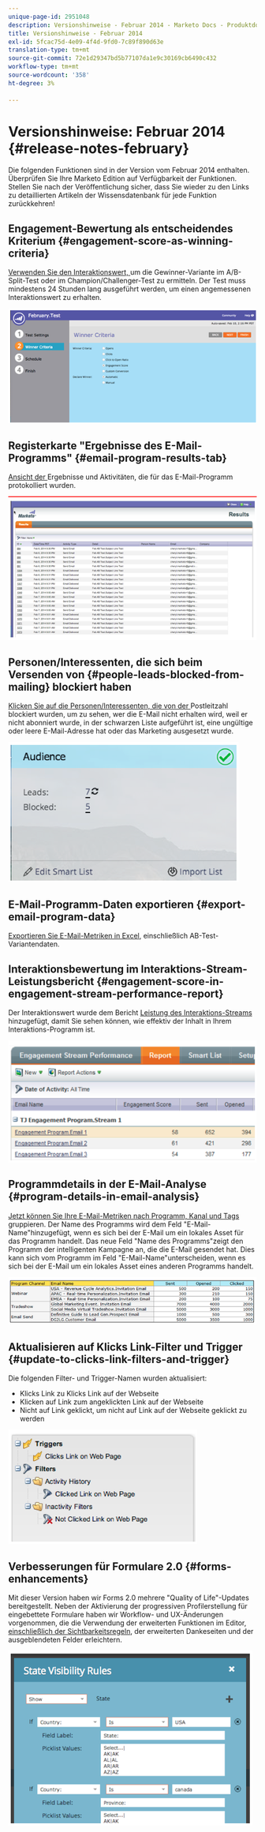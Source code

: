 ```yaml
---
unique-page-id: 2951048
description: Versionshinweise - Februar 2014 - Marketo Docs - Produktdokumentation
title: Versionshinweise - Februar 2014
exl-id: 5fcac75d-4e09-4f4d-9fd0-7c89f890d63e
translation-type: tm+mt
source-git-commit: 72e1d29347bd5b77107da1e9c30169cb6490c432
workflow-type: tm+mt
source-wordcount: '358'
ht-degree: 3%

---
```


# Versionshinweise: Februar 2014 {#release-notes-february}

Die folgenden Funktionen sind in der Version vom Februar 2014 enthalten. Überprüfen Sie Ihre Marketo Edition auf Verfügbarkeit der Funktionen. Stellen Sie nach der Veröffentlichung sicher, dass Sie wieder zu den Links zu detaillierten Artikeln der Wissensdatenbank für jede Funktion zurückkehren!

## Engagement-Bewertung als entscheidendes Kriterium {#engagement-score-as-winning-criteria}

[Verwenden Sie den Interaktionswert, ](/help/marketo/product-docs/email-marketing/email-programs/email-program-actions/email-test-a-b-test/define-the-a-b-test-winner-criteria.md) um die Gewinner-Variante im A/B-Split-Test oder im Champion/Challenger-Test zu ermitteln. Der Test muss mindestens 24 Stunden lang ausgeführt werden, um einen angemessenen Interaktionswert zu erhalten.

![](assets/image2014-9-22-10-3a46-3a49.png)

## Registerkarte &quot;Ergebnisse des E-Mail-Programms&quot; {#email-program-results-tab}

[Ansicht der ](/help/marketo/product-docs/email-marketing/email-programs/email-program-data/view-email-program-results.md) Ergebnisse und Aktivitäten, die für das E-Mail-Programm protokolliert wurden.

![](assets/image2014-9-22-10-3a47-3a19.png)

## Personen/Interessenten, die sich beim Versenden von {#people-leads-blocked-from-mailing} blockiert haben

[Klicken Sie auf die Personen/Interessenten, die von der ](/help/marketo/product-docs/email-marketing/email-programs/managing-people-in-email-programs/define-an-audience-with-a-smart-list.md) Postleitzahl blockiert wurden, um zu sehen, wer die E-Mail nicht erhalten wird, weil er nicht abonniert wurde, in der schwarzen Liste aufgeführt ist, eine ungültige oder leere E-Mail-Adresse hat oder das Marketing ausgesetzt wurde.

![](assets/image2014-9-22-10-3a47-3a42.png)

## E-Mail-Programm-Daten exportieren {#export-email-program-data}

[Exportieren Sie E-Mail-Metriken in Excel](/help/marketo/product-docs/email-marketing/email-programs/email-program-data/export-email-program-dashboard-to-excel.md), einschließlich AB-Test-Variantendaten.

## Interaktionsbewertung im Interaktions-Stream-Leistungsbericht {#engagement-score-in-engagement-stream-performance-report}

Der Interaktionswert wurde dem Bericht [Leistung des Interaktions-Streams](/help/marketo/product-docs/email-marketing/drip-nurturing/reports-and-notifications/engagement-stream-performance-report.md) hinzugefügt, damit Sie sehen können, wie effektiv der Inhalt in Ihrem Interaktions-Programm ist.

![](assets/image2014-9-22-10-3a50-3a36.png)

## Programmdetails in der E-Mail-Analyse {#program-details-in-email-analysis}

[Jetzt können Sie Ihre E-Mail-Metriken nach Programm, Kanal und Tags](/help/marketo/product-docs/reporting/revenue-cycle-analytics/email-analysis/build-an-email-analysis-report-that-shows-program-information.md) gruppieren. Der Name des Programms wird dem Feld &quot;E-Mail-Name&quot;hinzugefügt, wenn es sich bei der E-Mail um ein lokales Asset für das Programm handelt. Das neue Feld &quot;Name des Programms&quot;zeigt den Programm der intelligenten Kampagne an, die die E-Mail gesendet hat. Dies kann sich vom Programm im Feld &quot;E-Mail-Name&quot;unterscheiden, wenn es sich bei der E-Mail um ein lokales Asset eines anderen Programms handelt.

![](assets/image2014-9-22-10-3a50-3a57.png)

## Aktualisieren auf Klicks Link-Filter und Trigger {#update-to-clicks-link-filters-and-trigger}

Die folgenden Filter- und Trigger-Namen wurden aktualisiert:

* Klicks Link zu Klicks Link auf der Webseite
* Klicken auf Link zum angeklickten Link auf der Webseite
* Nicht auf Link geklickt, um nicht auf Link auf der Webseite geklickt zu werden

![](assets/image2014-9-22-10-3a51-3a31.png)

## Verbesserungen für Formulare 2.0 {#forms-enhancements}

Mit dieser Version haben wir Forms 2.0 mehrere &quot;Quality of Life&quot;-Updates bereitgestellt. Neben der Aktivierung der progressiven Profilerstellung für eingebettete Formulare haben wir Workflow- und UX-Änderungen vorgenommen, die die Verwendung der erweiterten Funktionen im Editor, [einschließlich der Sichtbarkeitsregeln](/help/marketo/product-docs/demand-generation/forms/form-fields/dynamically-toggle-visibility-of-a-form-field.md), der erweiterten Dankeseiten und der ausgeblendeten Felder erleichtern.

![](assets/image2014-9-22-10-3a51-3a54.png)
